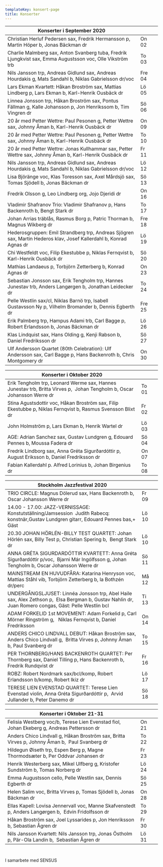 ```yaml
---
templateKey: konsert-page
title: Konserter
---
```


| Konserter i September 2020                                                                                                                                                      |       |     |
| -------------------------------------------------------------------------------------------------------------------------------------------------------------------------- | ----- | --- 
|Christian Herluf Pedersen sax, Fredrik Hermansson p, Martin Höper b, Jonas Bäckman dr|On 02|
|Charlie Malmberg sax, Anton Svanberg tuba, Fredrik Ljungkvist sax, Emma Augustsson voc, Olle Vikström trb |To 03|
|Nils Jansson trp, Andreas Gidlund sax, Andreas Hourdakis g, Mats Sandahl b, Niklas Gabrielsson dr/voc|Fre 04|
|Lars Ekman Kvartett: Håkan Broström sax, Mattias Lindberg p, Lars Ekman b, Karl-Henrik Ousbäck dr|Lö 05|
|Linnea Jonsson trp, Håkan Broström sax, Pontus Fällman g, Kalle Johansson p, Jon Henrikssom b, Tim Vingren dr|Sö 06|
|20 år med Petter Wettre: Paul Pesonen g, Petter Wettre sax, Johnny Åman b, Karl-Henrik Ousbäck dr|On 09|
|20 år med Petter Wettre:  Paul Pesonen g, Petter Wettre sax, Johnny Åman b, Karl-Henrik Ousbäck dr|To 10|
|20 år med Petter Wettre: Jonas Kullhammar sax, Petter Wettre sax, Johnny Åman b, Karl-Henrik Ousbäck dr|Fr 11|	
|Nils Jansson trp, Andreas Gidlund sax, Andreas Hourdakis g, Mats Sandahl b, Niklas Gabrielsson dr/voc|Lö 12|
|Lisa Björänge voc, Klas Toresson sax, Axel Mårdsjö sax, Tomas Sjödell b, Jonas Bäckman dr|Sö 13|
|Fredrik Olsson g, Leo Lindberg org, Jojo Djeridi dr|On 16|
|Vladimir Shafranov Trio: Vladimir Shafranov p, Hans Backenroth b, Bengt Stark dr|To 17|
|Johan Arrias träblås, Rasmus Borg p, Patric Thorman b, Magnus Wikberg dr|Fre 18|
|Hederosgruppen: Emil Strandberg trp, Andreas Sjögren sax, Martin Hederos klav, Josef Kallerdahl b, Konrad Agnas dr|Lö 19|
|Chi Westfeldt voc, Filip Ekestubbe p, Niklas Fernqvist b, Karl-Henrik Ousbäck dr|Sö 20|
|Mathias Landaeus p, Torbjörn Zetterberg b, Konrad Agnas dr|On 23|
|Sebastian Jonsson sax, Erik Tengholm trp, Hannes Junestav trb, Anders Langørgen b, Jonathan Leidecker dr|To 24|
|Pelle Westlin sax/cl, Niklas Barnö trp, Isabell Gustavsson Ny p, Vilhelm Bromander b, Dennis Egberth dr|Fre 25|
|Erik Palmberg trp, Hampus Adami trb, Carl Bagge p, Robert Erlandsson b, Jonas Bäckman dr|Lö 26|
|Klas Lindquist sax, Hans Olding g, Kenji Rabson b, Daniel Fredriksson dr|Sö 27|
|Ulf Andersson Quartet (80th Celebration): Ulf Andersson sax, Carl Bagge p, Hans Backenroth b, Chris Montgomery dr|On 30|

| Konserter i Oktober 2020                                                                                                                                                      |       |     |
| -------------------------------------------------------------------------------------------------------------------------------------------------------------------------- | ----- | ---
|Erik Tengholm trp, Leonard Werme sax, Hannes Junestav trb, Britta Virves p,  Johan Tengholm b, Oscar Johansson Werre dr|To 01|
|Stina Agustsdottir voc, Håkan Broström sax, Filip Ekestubbe p, Niklas Fernqvist b, Rasmus Svensson Blixt dr|Fr 02|
|John Holmström p, Lars Ekman b, Henrik Wartel dr|Lö 03|
|AGE: Adrian Sanchez sax, Gustav Lundgren g, Edouard Pennes b, Moussa Fadera dr|Sö 04|
|Fredrik Lindborg sax, Anna Gréta Sigurðardóttir p, August Eriksson b, Daniel Fredriksson dr|On 07|	
|Fabian Kallerdahl p. Alfred Lorinius b, Johan Birgenius dr|To 08|

| Stockholm Jazzfestival 2020                                                                                                                                                      |       |     |
| -------------------------------------------------------------------------------------------------------------------------------------------------------------------------- | ----- | ---
|TRIO CIRCLE: Magnus Dölerud sax, Hans Backenroth b, Oscar Johansson Werre dr|Fr 09|
|14.00 - 17.00:  JAZZ-VERNISSAGE: Konstutställning/Jamsession 	            Judith Rabecq: konstnär,Gustav Lundgren gitarr, Edouard Pennes bas,+ Gäst|Lö 10|
| 20.30 JOHAN HÖRLÉN-BILLY TEST QUARTET: Johan Hörlén sax, Billy Test p, Christian Spering b,  Bengt Stark dr|Lö 10|
|ANNA GRÉTA SIGURDARDÓTTIR KVARTETT: Anna Gréta Sigurðardóttir p/voc,  Bjarni Már Ingólfsson g, Johan Tengholm b, Oscar Johansson Werre dr |Sö 11 |
|MAINSTREAM EN HUVUDFÅRA: Katarina Henryson voc, Mattias Ståhl vib, Torbjörn Zetterberg b, la Bothzén dr/perc| Må 12|
|UNDERGÅNGSLJUSET: Linnéa Jonsson trp, Abel Haile sax, Alex Zethson  p,  Elsa Bergman b, Gustav Nahlin dr, Juan Romero congas, Gäst: Pelle Westlin bcl|Ti 13|
|ADAM FORKELID  1st MOVEMENT: Adam Forkelid p, Carl Mörner Ringström g,   Niklas Fernqvist b, Daniel Fredriksson|On 14|
| ANDERS CHICO LINDVALL DEBUT: Håkan Broström sax, Anders Chico Lindvall g,  Britta Virves p, Johnny Åman b, Paul Svanberg dr|To 15|
| PER THORNBERG/HANS BACKENROTH QUARTET: Per Thornberg sax, Daniel Tilling p, Hans Backenroth b, Fredrik Rundqvist dr|Fr 16|
|ROBZ: Robert Nordmark sax/bcl/komp, Robert Erlandsson b/komp, Robert Ikiz dr|Lö 17|
| TERESE LIEN EVENSTAD QUARTET: Terese Lien Evenstad violin, Anna Gréta Sigurðardóttir p,  Arvid Jullander b, Peter Danemo dr|Sö 18|

| Konserter i Oktober 21-31                                                                                                                                                       |       |     |
| -------------------------------------------------------------------------------------------------------------------------------------------------------------------------- | ----- | ---
|Felisia Westberg voc/b, Terese Lien Evenstad fiol, Johan Ekeberg g, Andreas Pettersson dr|On 21|
|Anders Chico Lindvall g, Håkan Broström sax, Britta Virves p, Johnny Åman b,  Paul Svanberg dr|To 22|
|Hildegun Øiseth trp, Espen Berg p, Magne Thormodsæter b, Per Oddvar Johansen dr|Fr 23|
|Henrik Westerberg sax, Mikel Ulfberg g, Kristofer Sundström b, Tomas Norberg dr|Lö 24|
|Emma Augustsson cello, Pelle Westlin sax, Dennis Egberth dr|Sö 25|
|Helen Salim voc, Britta Virves p, Tomas Sjödell b, Jonas Bäckman dr  |On 28|
| Ellas Kapell: Lovisa Jennervall voc, Manne Skafvenstedt p, Anders Langørgen b,  Edvin Fridolfsson dr|To 29|
| Håkan Broström sax, Joel Lyssarides p, Jon Henriksson b, Sebastian Ågren dr|Fr 30|
|Nils Jansson Kvartett: Nils Jansson trp, Jonas Östholm p, Pär-Ola Landin b,  Sebastian Ågren dr|Lö 31|
        

                  	            	          


	

   
 



I samarbete med SENSUS
